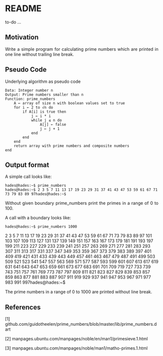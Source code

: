 # README

<p align="justify">to-do ...</p>

## Motivation

<p align="justify">Write a simple program for calculating prime numbers which are printed in one line without trailing line break.</p>

## Pseudo Code

<p align="justify">Underlying algorithm as pseudo code</p>

    Data: Integer number n
    Output: Prime numbers smaller than n
    Function: prime_numbers
        A ← array of size n with boolean values set to true
        for i ← 2 to √n do
            if A[i] is true then
                j ← i * i
                while j ≤ n do
                    A[j] ← false
                    j ← j + 1
                end
            end
        end    
        return array with prime numbers and composite numbers
    end
    
## Output format

<p align="justify">A simple call looks like:</p>

    hades@hades:~$ prime_numbers
    hades@hades:~$ 2 3 5 7 11 13 17 19 23 29 31 37 41 43 47 53 59 61 67 71 73 79 83 89 97hades@hades:~$

<p align="justify">Without given boundary prime_numbers print the primes in a range of 0 to 100.</p>   

<p align="justify">A call with a boundary looks like:</p>

    hades@hades:~$ prime_numbers 1000
2 3 5 7 11 13 17 19 23 29 31 37 41 43 47 53 59 61 67 71 73 79 83 89 97 101 103 107 109 113 127 131 137 139 149 151 157 163 167 173 179 181 191 193 197 199 211 223 227 229 233 239 241 251 257 263 269 271 277 281 283 293 307 311 313 317 331 337 347 349 353 359 367 373 379 383 389 397 401 409 419 421 431 433 439 443 449 457 461 463 467 479 487 491 499 503 509 521 523 541 547 557 563 569 571 577 587 593 599 601 607 613 617 619 631 641 643 647 653 659 661 673 677 683 691 701 709 719 727 733 739 743 751 757 761 769 773 787 797 809 811 821 823 827 829 839 853 857 859 863 877 881 883 887 907 911 919 929 937 941 947 953 967 971 977 983 991 997hades@hades:~$ 

<p align="justify">The prime numbers in a range of 0 to 1000 are printed without line break.</p>   
    
## References

[1]    github.com/guidotheelen/prime_numbers/blob/master/lib/prime_numbers.dart

[2]    manpages.ubuntu.com/manpages/noble/en/man1/primesieve.1.html

[3]    manpages.ubuntu.com/manpages/noble/man1/matho-primes.1.html


